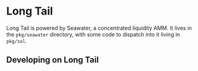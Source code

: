
# Long Tail

Long Tail is powered by Seawater, a concentrated liquidity AMM. It lives in the
`pkg/seawater` directory, with some code to dispatch into it living in `pkg/sol`.

## Developing on Long Tail
